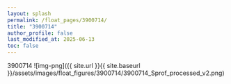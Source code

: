 ```yaml
---
layout: splash
permalink: /float_pages/3900714/
title: "3900714"
author_profile: false
last_modified_at: 2025-06-13
toc: false
---
```

 
3900714
![img-png]({{ site.url }}{{ site.baseurl }}/assets/images/float_figures/3900714/3900714_Sprof_processed_v2.png)